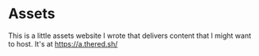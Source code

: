 # Assets

This is a little assets website I wrote that delivers content that I might want to host. It's at https://a.thered.sh/
